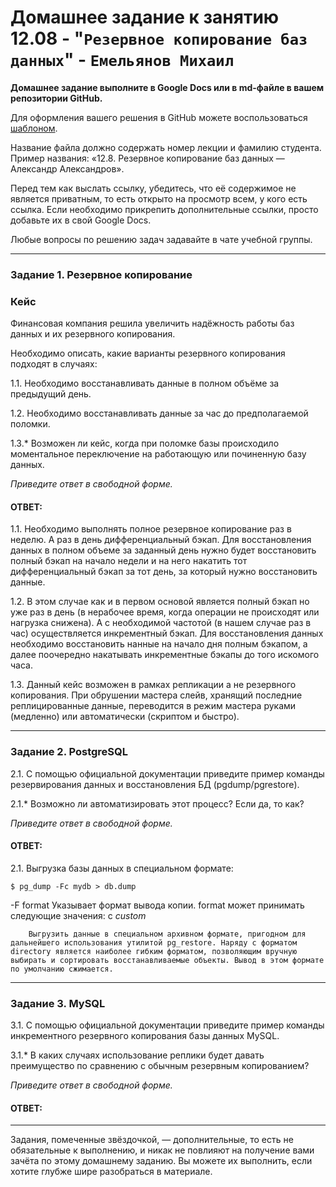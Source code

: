 # Домашнее задание к занятию 12.08 - "`Резервное копирование баз данных`" - `Емельянов Михаил`

**Домашнее задание выполните в Google Docs или в md-файле в вашем репозитории GitHub.** 

Для оформления вашего решения в GitHub можете воспользоваться [шаблоном](https://github.com/netology-code/sys-pattern-homework).

Название файла должно содержать номер лекции и фамилию студента. Пример названия: «12.8. Резервное копирование баз данных — Александр Александров».

Перед тем как выслать ссылку, убедитесь, что её содержимое не является приватным, то есть открыто на просмотр всем, у кого есть ссылка. Если необходимо прикрепить дополнительные ссылки, просто добавьте их в свой Google Docs.

Любые вопросы по решению задач задавайте в чате учебной группы.

---

### Задание 1. Резервное копирование

### Кейс
Финансовая компания решила увеличить надёжность работы баз данных и их резервного копирования. 

Необходимо описать, какие варианты резервного копирования подходят в случаях: 

1.1. Необходимо восстанавливать данные в полном объёме за предыдущий день.

1.2. Необходимо восстанавливать данные за час до предполагаемой поломки.

1.3.* Возможен ли кейс, когда при поломке базы происходило моментальное переключение на работающую или починенную базу данных.

*Приведите ответ в свободной форме.*

#### ОТВЕТ:

1.1. Необходимо выполнять полное резервное копирование раз в неделю. А раз в день дифференциальный бэкап. Для восстановления данных в полном объеме за заданный день нужно будет восстановить полный бэкап на начало недели и на него накатить тот дифференциальный бэкап за тот день, за который нужно восстановить данные.

1.2. В этом случае как и в первом основой является полный бэкап но уже раз в день (в нерабочее время, когда операции не происходят или нагрузка снижена). А с необходимой частотой (в нашем случае раз в час) осуществляется инкрементный бэкап. Для восстановления данных необходимо восстановить нанные на начало дня полным бэкапом, а далее поочередно накатывать инкрементные бэкапы до того искомого часа.

1.3. Данный кейс возможен в рамках репликации а не резервного копирования. При обрушении мастера слейв, хранящий последние реплицированные данные, переводится в режим мастера руками (медленно) или автоматически (скриптом и быстро).

---

### Задание 2. PostgreSQL

2.1. С помощью официальной документации приведите пример команды резервирования данных и восстановления БД (pgdump/pgrestore).

2.1.* Возможно ли автоматизировать этот процесс? Если да, то как?

*Приведите ответ в свободной форме.*

#### ОТВЕТ:

2.1. Выгрузка базы данных в специальном формате:
```
$ pg_dump -Fc mydb > db.dump
```
-F format
	Указывает формат вывода копии. format может принимать следующие значения: 
	c
	*custom*

    	Выгрузить данные в специальном архивном формате, пригодном для дальнейшего использования утилитой pg_restore. Наряду с форматом directory является наиболее гибким форматом, позволяющим вручную выбирать и сортировать восстанавливаемые объекты. Вывод в этом формате по умолчанию сжимается.

---

### Задание 3. MySQL

3.1. С помощью официальной документации приведите пример команды инкрементного резервного копирования базы данных MySQL. 

3.1.* В каких случаях использование реплики будет давать преимущество по сравнению с обычным резервным копированием?

*Приведите ответ в свободной форме.*

#### ОТВЕТ:



---

Задания, помеченные звёздочкой, — дополнительные, то есть не обязательные к выполнению, и никак не повлияют на получение вами зачёта по этому домашнему заданию. Вы можете их выполнить, если хотите глубже шире разобраться в материале.
